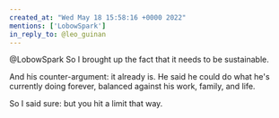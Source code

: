 ```yaml
---
created_at: "Wed May 18 15:58:16 +0000 2022"
mentions: ['LobowSpark']
in_reply_to: @leo_guinan
---
```


@LobowSpark So I brought up the fact that it needs to be sustainable.

And his counter-argument: it already is. He said he could do what he's currently doing forever, balanced against his work, family, and life.

So I said sure: but you hit a limit that way.